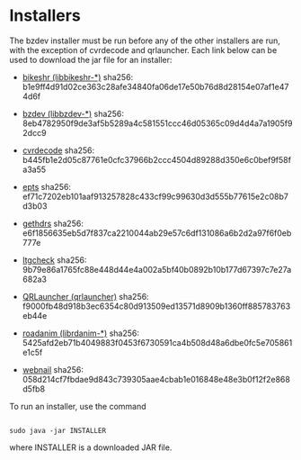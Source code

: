 # Installers
The bzdev installer must be run before any of the other installers are run,
with the exception of cvrdecode and qrlauncher.
Each link below can be used to
download the jar file for an installer:

  - [bikeshr (libbikeshr-*)](https://billzaumen.github.io/bzdev/installers/bikeshr-install-1.4.9.jar)
    sha256: b1e9ff4d91d02ce363c28afe34840fa06de17e50b76d8d28154e07af1e474d6f

  - [bzdev (libbzdev-*)](https://billzaumen.github.io/bzdev/installers/bzdev-install-2.1.134.jar)
    sha256: 8eb4782950f9de3af5b5289a4c581551ccc46d05365c09d4d4a7a1905f92dcc9

  - [cvrdecode](https://billzaumen.github.io/bzdev/installers/cvrdecode-install-1.4.jar)
    sha256: b445fb1e2d05c87761e0cfc37966b2ccc4504d89288d350e6c0bef9f58fa3a55

  - [epts](https://billzaumen.github.io/bzdev/installers/epts-install-1.1.42.jar)
    sha256: ef71c7202eb101aaf913257828c433cf99c99630d3d555b77615e2c08b7d3b03

  - [gethdrs](https://billzaumen.github.io/bzdev/installers/gethdrs-install-1.1.2.jar)
    sha256: e6f1856635eb5d7f837ca2210044ab29e57c6df131086a6b2d2a97f6f0eb777e

  - [ltgcheck](https://billzaumen.github.io/bzdev/installers/ltgcheck-install-1.0.jar)
    sha256: 9b79e86a1765fc88e448d44e4a002a5bf40b0892b10b177d67397c7e27a682a3

  - [QRLauncher (qrlauncher)](https://billzaumen.github.io/bzdev/installers/qrlauncher-install-1.14.jar)
    sha256: f9000fb48d918b3ec6354c80d913509ed13571d8909b1360ff885783763eb44e

  - [roadanim (librdanim-*)](https://billzaumen.github.io/bzdev/installers/roadanim-install-1.4.17.jar)
    sha256: 5425afd2eb71b4049883f0453f6730591ca4b508d48a6dbe0fc5e705861e1c5f

  - [webnail](https://billzaumen.github.io/bzdev/installers/webnail-install-1.6.28.jar)
    sha256: 058d214cf7fbdae9d843c739305aae4cbab1e016848e48e3b0f12f2e868d5fb8

To run an installer, use the command

```

sudo java -jar INSTALLER
```

where INSTALLER is a downloaded JAR file.
